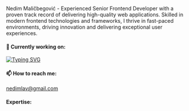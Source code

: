 Nedim Maličbegović - Experienced Senior Frontend Developer with a proven track record of delivering high-quality web applications. Skilled in modern frontend technologies and frameworks, I thrive in fast-paced environments, driving innovation and delivering exceptional user experiences.

#### 💼 Currently working on:

[![Typing SVG](https://readme-typing-svg.demolab.com?font=Fira+Code&pause=1000&width=435&lines=REIPrintMail+using+Qwik%2C+Mitosis%2C+Turborepo)](https://git.io/typing-svg)

#### 📫 How to reach me:

nedimlav@gmail.com

#### Expertise:
